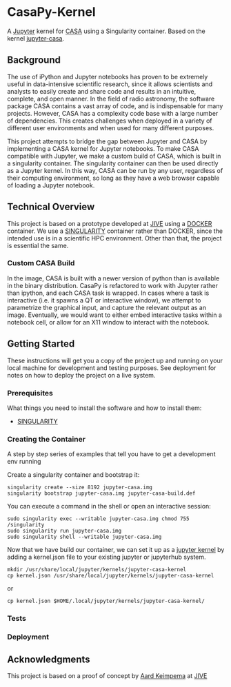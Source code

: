 # CasaPy-Kernel

A [Jupyter](http://jupyter.org/) kernel for [CASA](https://casa.nrao.edu/) using a Singularity container.  Based on the kernel [jupyter-casa](https://github.com/aardk/jupyter-casa).

## Background

The use of iPython and Jupyter notebooks has proven to be extremely useful in data-intensive scientific research, since it allows scientists and analysts to easily create and share code and results in an intuitive, complete, and open manner.  In the field of radio astronomy, the software package CASA contains a vast array of code, and is indispensable for many projects.  However, CASA has a complexity code base with a large number of dependencies.  This creates challenges when deployed in a variety of different user environments and when used for many different purposes.  

This project attempts to bridge the gap between Jupyter and CASA by implementing a CASA kernel for Jupyter notebooks.  To make CASA compatible with Jupyter, we make a custom build of CASA, which is built in a singularity container.  The singularity container can then be used directly as a Jupyter kernel.  In this way, CASA can be run by any user, regardless of their computing environment, so long as they have a web browser capable of loading a Jupyter notebook.  

## Technical Overview 

This project is based on a prototype developed at [JIVE](http://www.jive.nl/) using a [DOCKER](https://www.docker.com/) container.  We use a [SINGULARITY](singularity.lbl.gov/) container rather than DOCKER, since the intended use is in a scientific HPC environment.  Other than that, the project is essential the same. 

### Custom CASA Build
In the image, CASA is built with a newer version of python than is available in the binary distribution.  CasaPy is refactored to work with Jupyter rather than ipython, and each CASA task is wrapped.  In cases where a task is interactive (i.e. it spawns a QT or interactive window), we attempt to parametrize the graphical input, and capture the relevant output as an image.  Eventually, we would want to either embed interactive tasks within a notebook cell, or allow for an X11 window to interact with the notebook.  

## Getting Started

These instructions will get you a copy of the project up and running on your local machine for development and testing purposes. See deployment for notes on how to deploy the project on a live system.

### Prerequisites

What things you need to install the software and how to install them:

* [SINGULARITY](singularity.lbl.gov/)

### Creating the Container

A step by step series of examples that tell you have to get a development env running

Create a singularity container and bootstrap it: 

```
singularity create --size 8192 jupyter-casa.img
singularity bootstrap jupyter-casa.img jupyter-casa-build.def
```

You can execute a command in the shell or open an interactive session:

```
sudo singularity exec --writable jupyter-casa.img chmod 755 /singularity
sudo singularity run jupyter-casa.img
sudo singularity shell --writable jupyter-casa.img
```


Now that we have build our container, we can set it up as a [jupyter kernel](http://jupyter-client.readthedocs.io/en/latest/kernels.html) by adding a kernel.json file to your existing jupyter or jupyterhub system.

```
mkdir /usr/share/local/jupyter/kernels/jupyter-casa-kernel
cp kernel.json /usr/share/local/jupyter/kernels/jupyter-casa-kernel
```

or 

```
cp kernel.json $HOME/.local/jupyter/kernels/jupyter-casa-kernel/
```



### Tests



### Deployment


## Acknowledgments

This project is based on a proof of concept by [Aard Keimpema](https://github.com/aardk) at [JIVE](http://www.jive.nl/)

